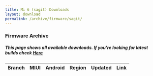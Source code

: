 ```yaml
---
title: Mi 6 (sagit) Downloads
layout: download
permalink: /archive/firmware/sagit/
---
```


### Firmware Archive
##### This page shows all available downloads. If you're looking for latest builds check [Here](/firmware/sagit/)


<div class="table-responsive-md" style="margin-top: 25px;">
<table id="firmware" class="compact table table-striped table-hover table-sm">
    <thead class="thead-dark">
        <tr>
            <th>Branch</th>
            <th>MIUI</th>
            <th>Android</th>
            <th>Region</th>
            <th>Updated</th>
            <th>Link</th>
        </tr>
    </thead>
    <script>loadFirmwareDownloads('sagit', 'full')</script>
</table>
</div>
